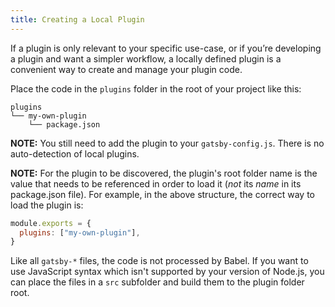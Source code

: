 ```yaml
---
title: Creating a Local Plugin
---
```


If a plugin is only relevant to your specific use-case, or if you’re developing a plugin and want a simpler workflow, a locally defined plugin is a convenient way to create and manage your plugin code.

Place the code in the `plugins` folder in the root of your project like this:

```text
plugins
└── my-own-plugin
    └── package.json
```

**NOTE:** You still need to add the plugin to your `gatsby-config.js`. There is no auto-detection of local plugins.

**NOTE:** For the plugin to be discovered, the plugin's root folder name is the value that needs to be referenced in order to load it (_not_ its _name_ in its package.json file). For example, in the above structure, the correct way to load the plugin is:

```javascript:title=gatsby-config.js
module.exports = {
  plugins: ["my-own-plugin"],
}
```

Like all `gatsby-*` files, the code is not processed by Babel. If you want
to use JavaScript syntax which isn't supported by your version of Node.js, you
can place the files in a `src` subfolder and build them to the plugin folder
root.
